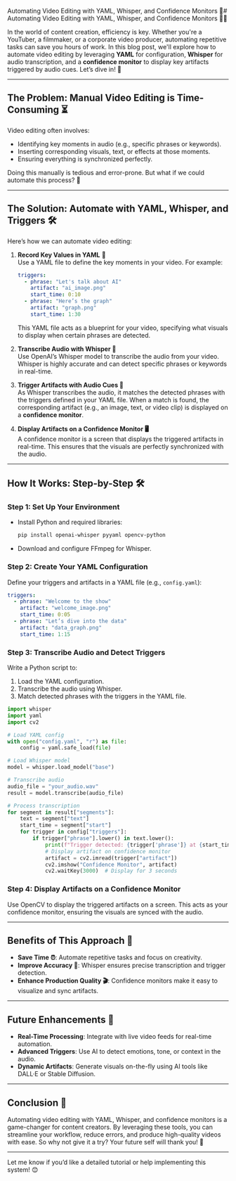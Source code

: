 Automating Video Editing with YAML, Whisper, and Confidence Monitors 🎥# Automating Video Editing with YAML, Whisper, and Confidence Monitors 🎥🤖

In the world of content creation, efficiency is key. Whether you're a YouTuber, a filmmaker, or a corporate video producer, automating repetitive tasks can save you hours of work. In this blog post, we'll explore how to automate video editing by leveraging **YAML** for configuration, **Whisper** for audio transcription, and a **confidence monitor** to display key artifacts triggered by audio cues. Let’s dive in! 🚀

---

## The Problem: Manual Video Editing is Time-Consuming ⏳

Video editing often involves:
- Identifying key moments in audio (e.g., specific phrases or keywords).
- Inserting corresponding visuals, text, or effects at those moments.
- Ensuring everything is synchronized perfectly.

Doing this manually is tedious and error-prone. But what if we could automate this process? 🤔

---

## The Solution: Automate with YAML, Whisper, and Triggers 🛠️

Here’s how we can automate video editing:

1. **Record Key Values in YAML** 📝  
   Use a YAML file to define the key moments in your video. For example:
   ```yaml
   triggers:
     - phrase: "Let's talk about AI"
       artifact: "ai_image.png"
       start_time: 0:10
     - phrase: "Here’s the graph"
       artifact: "graph.png"
       start_time: 1:30
   ```

   This YAML file acts as a blueprint for your video, specifying what visuals to display when certain phrases are detected.

2. **Transcribe Audio with Whisper 🎤**  
   Use OpenAI’s Whisper model to transcribe the audio from your video. Whisper is highly accurate and can detect specific phrases or keywords in real-time.

3. **Trigger Artifacts with Audio Cues 🎯**  
   As Whisper transcribes the audio, it matches the detected phrases with the triggers defined in your YAML file. When a match is found, the corresponding artifact (e.g., an image, text, or video clip) is displayed on a **confidence monitor**.

4. **Display Artifacts on a Confidence Monitor 🖥️**  
   A confidence monitor is a screen that displays the triggered artifacts in real-time. This ensures that the visuals are perfectly synchronized with the audio.

---

## How It Works: Step-by-Step 🛠️

### Step 1: Set Up Your Environment
- Install Python and required libraries:
  ```bash
  pip install openai-whisper pyyaml opencv-python
  ```
- Download and configure FFmpeg for Whisper.

### Step 2: Create Your YAML Configuration
Define your triggers and artifacts in a YAML file (e.g., `config.yaml`):
```yaml
triggers:
  - phrase: "Welcome to the show"
    artifact: "welcome_image.png"
    start_time: 0:05
  - phrase: "Let’s dive into the data"
    artifact: "data_graph.png"
    start_time: 1:15
```

### Step 3: Transcribe Audio and Detect Triggers
Write a Python script to:
1. Load the YAML configuration.
2. Transcribe the audio using Whisper.
3. Match detected phrases with the triggers in the YAML file.

```python
import whisper
import yaml
import cv2

# Load YAML config
with open("config.yaml", "r") as file:
    config = yaml.safe_load(file)

# Load Whisper model
model = whisper.load_model("base")

# Transcribe audio
audio_file = "your_audio.wav"
result = model.transcribe(audio_file)

# Process transcription
for segment in result["segments"]:
    text = segment["text"]
    start_time = segment["start"]
    for trigger in config["triggers"]:
        if trigger["phrase"].lower() in text.lower():
            print(f"Trigger detected: {trigger['phrase']} at {start_time}")
            # Display artifact on confidence monitor
            artifact = cv2.imread(trigger["artifact"])
            cv2.imshow("Confidence Monitor", artifact)
            cv2.waitKey(3000)  # Display for 3 seconds
```

### Step 4: Display Artifacts on a Confidence Monitor
Use OpenCV to display the triggered artifacts on a screen. This acts as your confidence monitor, ensuring the visuals are synced with the audio.

---

## Benefits of This Approach 🌟

- **Save Time ⏰**: Automate repetitive tasks and focus on creativity.
- **Improve Accuracy 🎯**: Whisper ensures precise transcription and trigger detection.
- **Enhance Production Quality 🎬**: Confidence monitors make it easy to visualize and sync artifacts.

---

## Future Enhancements 🚀

- **Real-Time Processing**: Integrate with live video feeds for real-time automation.
- **Advanced Triggers**: Use AI to detect emotions, tone, or context in the audio.
- **Dynamic Artifacts**: Generate visuals on-the-fly using AI tools like DALL·E or Stable Diffusion.

---

## Conclusion 🎉

Automating video editing with YAML, Whisper, and confidence monitors is a game-changer for content creators. By leveraging these tools, you can streamline your workflow, reduce errors, and produce high-quality videos with ease. So why not give it a try? Your future self will thank you! 🙌

---

Let me know if you’d like a detailed tutorial or help implementing this system! 😊
